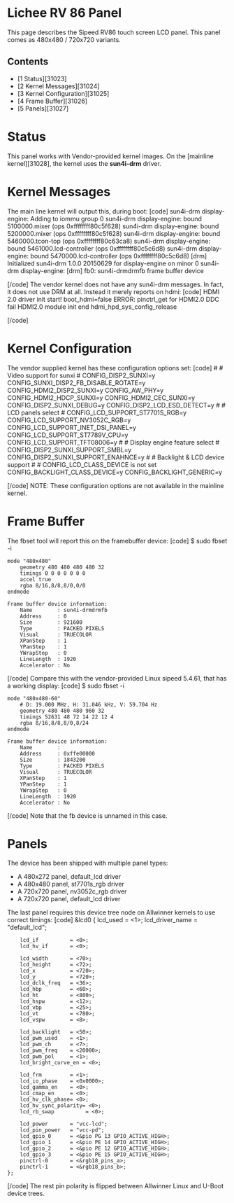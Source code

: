 # Lichee RV 86 Panel
This page describes the Sipeed RV86 touch screen LCD panel. This panel comes as 480x480 / 720x720 variants. 
## Contents
  * [1 Status][31023]
  * [2 Kernel Messages][31024]
  * [3 Kernel Configuration][31025]
  * [4 Frame Buffer][31026]
  * [5 Panels][31027]

# Status
This panel works with Vendor-provided kernel images. 
On the [mainline kernel][31028], the kernel uses the **sun4i-drm** driver. 
# Kernel Messages
The main line kernel will output this, during boot: 
[code] 
    sun4i-drm display-engine: Adding to iommu group 0
    sun4i-drm display-engine: bound 5100000.mixer (ops 0xffffffff80c5f628)
    sun4i-drm display-engine: bound 5200000.mixer (ops 0xffffffff80c5f628)
    sun4i-drm display-engine: bound 5460000.tcon-top (ops 0xffffffff80c63ca8)
    sun4i-drm display-engine: bound 5461000.lcd-controller (ops 0xffffffff80c5c6d8)
    sun4i-drm display-engine: bound 5470000.lcd-controller (ops 0xffffffff80c5c6d8)
    [drm] Initialized sun4i-drm 1.0.0 20150629 for display-engine on minor 0
    sun4i-drm display-engine: [drm] fb0: sun4i-drmdrmfb frame buffer device
    
[/code]
The vendor kernel does not have any sun4i-drm messages. In fact, it does not use DRM at all. Instead it merely reports on hdmi: 
[code] 
    HDMI 2.0 driver init start!
    boot_hdmi=false
    ERROR: pinctrl_get for HDMI2.0 DDC fail
    HDMI2.0 module init end
    hdmi_hpd_sys_config_release
    
[/code]
# Kernel Configuration
The vendor supplied kernel has these configuration options set: 
[code] 
    #
    # Video support for sunxi
    #
    CONFIG_DISP2_SUNXI=y
    CONFIG_SUNXI_DISP2_FB_DISABLE_ROTATE=y
    CONFIG_HDMI2_DISP2_SUNXI=y
    CONFIG_AW_PHY=y
    CONFIG_HDMI2_HDCP_SUNXI=y
    CONFIG_HDMI2_CEC_SUNXI=y
    CONFIG_DISP2_SUNXI_DEBUG=y
    CONFIG_DISP2_LCD_ESD_DETECT=y
    #
    # LCD panels select
    #
    CONFIG_LCD_SUPPORT_ST7701S_RGB=y
    CONFIG_LCD_SUPPORT_NV3052C_RGB=y
    CONFIG_LCD_SUPPORT_INET_DSI_PANEL=y
    CONFIG_LCD_SUPPORT_ST7789V_CPU=y
    CONFIG_LCD_SUPPORT_TFT08006=y
    #
    # Display engine feature select
    #
    CONFIG_DISP2_SUNXI_SUPPORT_SMBL=y
    CONFIG_DISP2_SUNXI_SUPPORT_ENAHNCE=y
    #
    # Backlight & LCD device support
    #
    # CONFIG_LCD_CLASS_DEVICE is not set
    CONFIG_BACKLIGHT_CLASS_DEVICE=y
    CONFIG_BACKLIGHT_GENERIC=y
    
[/code]
NOTE: These configuration options are not available in the mainline kernel. 
# Frame Buffer
The fbset tool will report this on the framebuffer device: 
[code] 
    $ sudo fbset -i
    
    mode "480x480"
        geometry 480 480 480 480 32
        timings 0 0 0 0 0 0 0
        accel true
        rgba 8/16,8/8,8/0,0/0
    endmode
    
    Frame buffer device information:
        Name        : sun4i-drmdrmfb
        Address     : 0
        Size        : 921600
        Type        : PACKED PIXELS
        Visual      : TRUECOLOR
        XPanStep    : 1
        YPanStep    : 1
        YWrapStep   : 0
        LineLength  : 1920
        Accelerator : No
    
[/code]
Compare this with the vendor-provided Linux sipeed 5.4.61, that has a working display: 
[code] 
    $ sudo fbset -i
    
    mode "480x480-60"
        # D: 19.000 MHz, H: 31.046 kHz, V: 59.704 Hz
        geometry 480 480 480 960 32
        timings 52631 48 72 14 22 12 4
        rgba 8/16,8/8,8/0,8/24
    endmode
    
    Frame buffer device information:
        Name        : 
        Address     : 0xffe00000
        Size        : 1843200
        Type        : PACKED PIXELS
        Visual      : TRUECOLOR
        XPanStep    : 1
        YPanStep    : 1
        YWrapStep   : 0
        LineLength  : 1920
        Accelerator : No
    
[/code]
Note that the fb device is unnamed in this case. 
# Panels
The device has been shipped with multiple panel types: 
  * A 480x272 panel, default_lcd driver
  * A 480x480 panel, st7701s_rgb driver
  * A 720x720 panel, nv3052c_rgb driver
  * A 720x720 panel, default_lcd driver

The last panel requires this device tree node on Allwinner kernels to use correct timings: 
[code] 
    &lcd0 {
    	lcd_used        = <1>;
    	lcd_driver_name = "default_lcd";
    
    	lcd_if          = <0>;
    	lcd_hv_if       = <0>;
    
    	lcd_width       = <70>;
    	lcd_height      = <72>;
    	lcd_x           = <720>;
    	lcd_y           = <720>;
    	lcd_dclk_freq   = <36>;
    	lcd_hbp         = <60>;
    	lcd_ht          = <800>;
    	lcd_hspw        = <12>;
    	lcd_vbp         = <25>;
    	lcd_vt          = <780>;
    	lcd_vspw        = <8>;
    
    	lcd_backlight   = <50>;
    	lcd_pwm_used    = <1>;
    	lcd_pwm_ch      = <7>;
    	lcd_pwm_freq    = <20000>;
    	lcd_pwm_pol     = <1>;
    	lcd_bright_curve_en = <0>;
    
    	lcd_frm         = <1>;
    	lcd_io_phase    = <0x0000>;
    	lcd_gamma_en    = <0>;
    	lcd_cmap_en     = <0>;
    	lcd_hv_clk_phase= <0>;
    	lcd_hv_sync_polarity= <0>;
    	lcd_rb_swap          = <0>;
    
    	lcd_power       = "vcc-lcd";
    	lcd_pin_power   = "vcc-pd";
    	lcd_gpio_0      = <&pio PG 13 GPIO_ACTIVE_HIGH>;
    	lcd_gpio_1      = <&pio PE 14 GPIO_ACTIVE_HIGH>;
    	lcd_gpio_2      = <&pio PE 12 GPIO_ACTIVE_HIGH>;
    	lcd_gpio_3      = <&pio PE 15 GPIO_ACTIVE_HIGH>;
    	pinctrl-0       = <&rgb18_pins_a>;
    	pinctrl-1       = <&rgb18_pins_b>;
    };
    
[/code]
The rest pin polarity is flipped between Allwinner Linux and U-Boot device trees.
